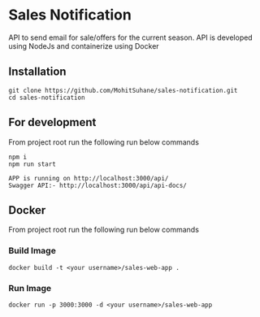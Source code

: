 # Sales Notification

API to send email for sale/offers for the current season.
API is developed using NodeJs and containerize using Docker 

## Installation
```
git clone https://github.com/MohitSuhane/sales-notification.git
cd sales-notification
```
## For development
From project root run the following run below commands

```
npm i
npm run start
```

```
APP is running on http://localhost:3000/api/
Swagger API:- http://localhost:3000/api/api-docs/
```

## Docker
From project root run the following run below commands

### Build Image
```
docker build -t <your username>/sales-web-app .
```

### Run Image
```
docker run -p 3000:3000 -d <your username>/sales-web-app
```
